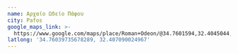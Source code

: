 ```yaml
---
name: Αρχαίο Ωδείο Πάφου
city: Pafos
google_maps_link: >-
  https://www.google.com/maps/place/Roman+Odeon/@34.7601594,32.4045044,17z/data=!3m1!4b1!4m6!3m5!1s0x14e706dea0083387:0x65c96f6d60452871!8m2!3d34.7601594!4d32.4070793!16s%2Fg%2F1tkgtjh1?entry=ttu
latlong: '34.76039735678289, 32.407090024967'
---
```



